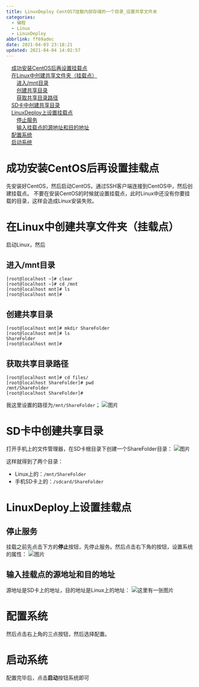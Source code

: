 ```yaml
---
title: LinuxDeploy CentOS7挂载内部存储的一个目录_设置共享文件夹
categories: 
  - 编程
  - Linux
  - LinuxDeploy
abbrlink: ff69adec
date: 2021-04-03 23:18:21
updated: 2021-04-04 14:02:57
---
```

<div id='my_toc'><a href="/blog/ff69adec/#成功安装CentOS后再设置挂载点" class="header_1">成功安装CentOS后再设置挂载点</a>&nbsp;<br><a href="/blog/ff69adec/#在Linux中创建共享文件夹（挂载点）" class="header_1">在Linux中创建共享文件夹（挂载点）</a>&nbsp;<br><a href="/blog/ff69adec/#进入-mnt目录" class="header_2">进入/mnt目录</a>&nbsp;<br><a href="/blog/ff69adec/#创建共享目录" class="header_2">创建共享目录</a>&nbsp;<br><a href="/blog/ff69adec/#获取共享目录路径" class="header_2">获取共享目录路径</a>&nbsp;<br><a href="/blog/ff69adec/#SD卡中创建共享目录" class="header_1">SD卡中创建共享目录</a>&nbsp;<br><a href="/blog/ff69adec/#LinuxDeploy上设置挂载点" class="header_1">LinuxDeploy上设置挂载点</a>&nbsp;<br><a href="/blog/ff69adec/#停止服务" class="header_2">停止服务</a>&nbsp;<br><a href="/blog/ff69adec/#输入挂载点的源地址和目的地址" class="header_2">输入挂载点的源地址和目的地址</a>&nbsp;<br><a href="/blog/ff69adec/#配置系统" class="header_1">配置系统</a>&nbsp;<br><a href="/blog/ff69adec/#启动系统" class="header_1">启动系统</a>&nbsp;<br></div>
<style>.header_1{margin-left: 1em;}.header_2{margin-left: 2em;}.header_3{margin-left: 3em;}.header_4{margin-left: 4em;}.header_5{margin-left: 5em;}.header_6{margin-left: 6em;}</style>
<!--more-->
<script>if (navigator.platform.search('arm')==-1){document.getElementById('my_toc').style.display = 'none';}var e,p = document.getElementsByTagName('p');while (p.length>0) {e = p[0];e.parentElement.removeChild(e);}</script>

<!--end-->
# 成功安装CentOS后再设置挂载点
先安装好CentOS，然后启动CentOS，通过SSH客户端连接到CentOS中，然后创建挂载点。
不要在安装CentOS的时候就设置挂载点，此时Linux中还没有你要挂载的目录，这样会造成Linux安装失败。
# 在Linux中创建共享文件夹（挂载点）
启动Linux，然后
## 进入/mnt目录
```
[root@localhost ~]# clear
[root@localhost ~]# cd /mnt
[root@localhost mnt]# ls
[root@localhost mnt]# 
```
## 创建共享目录
```
[root@localhost mnt]# mkdir ShareFolder
[root@localhost mnt]# ls
ShareFolder
[root@localhost mnt]#
```
## 获取共享目录路径
```
[root@localhost mnt]# cd files/
[root@localhost ShareFolder]# pwd
/mnt/ShareFolder
[root@localhost ShareFolder]# 
```
我这里设置的路径为`/mnt/ShareFolder`；
![图片](https://raw.githubusercontent.com/lanlan2017/images/master/Blog/Programming/Linux/LinuxDeploy/SetMountPoints/1.png)

# SD卡中创建共享目录
打开手机上的文件管理器，在SD卡根目录下创建一个ShareFolder目录：
![图片](https://raw.githubusercontent.com/lanlan2017/images/master/Blog/Programming/Linux/LinuxDeploy/SetMountPoints/2.png)

这样就得到了两个目录：
- Linux上的：`/mnt/ShareFolder`
- 手机SD卡上的：`/sdcard/ShareFolder`


# LinuxDeploy上设置挂载点
## 停止服务
挂载之前先点击下方的**停止**按钮，先停止服务。然后点击右下角的按钮，设置系统的属性：
![图片](https://raw.githubusercontent.com/lanlan2017/images/master/Blog/Programming/Linux/LinuxDeploy/SetMountPoints/3.png)
## 输入挂载点的源地址和目的地址
源地址是SD卡上的地址，目的地址是Linux上的地址：
![这里有一张图片](https://raw.githubusercontent.com/lanlan2017/images/master/Blog/Programming/Linux/LinuxDeploy/SetMountPoints/4.png)

# 配置系统
然后点击右上角的三点按钮，然后选择配置。
# 启动系统
配置完毕后，点击**启动**按钮系统即可
<!-- Blog/Programming/Linux/LinuxDeploy/SetMountPoints/ -->
